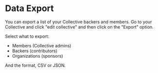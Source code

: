 # Data Export

You can export a list of your Collective backers and members. Go to your Collective and click "edit collective" and then click on the "Export" option.

Select what to export:

* Members \(Collective admins\)
* Backers \(contributors\)
* Organizations \(sponsors\)

And the format, CSV or JSON.

